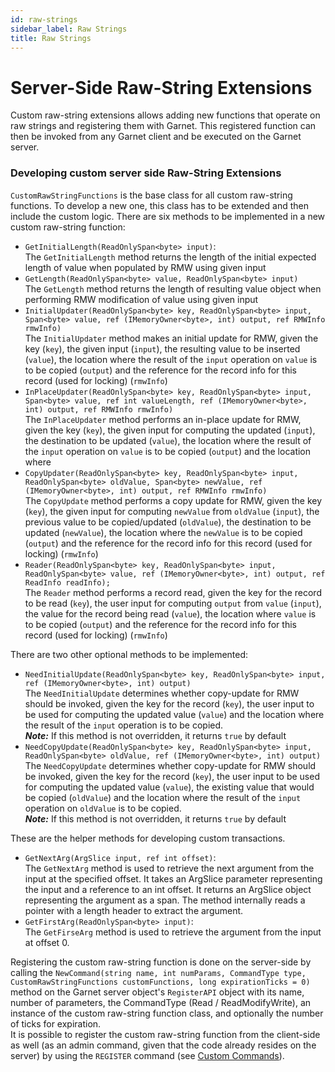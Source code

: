 ```yaml
---
id: raw-strings
sidebar_label: Raw Strings
title: Raw Strings
---
```


# Server-Side Raw-String Extensions

Custom raw-string extensions allows adding new functions that operate on raw strings and registering them with Garnet. This registered function can then be invoked from any Garnet client and be executed on the Garnet server.

### Developing custom server side Raw-String Extensions

`CustomRawStringFunctions` is the base class for all custom raw-string functions. To develop a new one, this class has to be extended and then include the custom logic. There are six methods to be implemented in a new custom raw-string function:

- `GetInitialLength(ReadOnlySpan<byte> input)`:\
    The `GetInitialLength` method returns the length of the initial expected length of value when populated by RMW using given input
- `GetLength(ReadOnlySpan<byte> value, ReadOnlySpan<byte> input)`\
    The `GetLength` method returns the length of resulting value object when performing RMW modification of value using given input
- `InitialUpdater(ReadOnlySpan<byte> key, ReadOnlySpan<byte> input, Span<byte> value, ref (IMemoryOwner<byte>, int) output, ref RMWInfo rmwInfo)`\
    The `InitialUpdater` method makes an initial update for RMW, given the key (`key`), the given input (`input`), the resulting value to be inserted (`value`), the location where the result of the `input` operation on `value` is to be copied (`output`) and the reference for the record info for this record (used for locking) (`rmwInfo`)
- `InPlaceUpdater(ReadOnlySpan<byte> key, ReadOnlySpan<byte> input, Span<byte> value, ref int valueLength, ref (IMemoryOwner<byte>, int) output, ref RMWInfo rmwInfo)`\
    The `InPlaceUpdater` method performs an in-place update for RMW, given the key (`key`), the given input for computing the updated (`input`), the destination to be updated (`value`), the location where the result of the `input` operation on `value` is to be copied (`output`) and the location where
- `CopyUpdater(ReadOnlySpan<byte> key, ReadOnlySpan<byte> input, ReadOnlySpan<byte> oldValue, Span<byte> newValue, ref (IMemoryOwner<byte>, int) output, ref RMWInfo rmwInfo)`\
    The `CopyUpdate` method performs a copy update for RMW, given the key (`key`), the given input for computing `newValue` from `oldValue` (`input`), the previous value to be copied/updated (`oldValue`), the destination to be updated (`newValue`), the location where the `newValue` is to be copied (`output`) and the reference for the record info for this record (used for locking) (`rmwInfo`)
- `Reader(ReadOnlySpan<byte> key, ReadOnlySpan<byte> input, ReadOnlySpan<byte> value, ref (IMemoryOwner<byte>, int) output, ref ReadInfo readInfo);`\
    The `Reader` method performs a record read, given the key for the record to be read (`key`), the user input for computing `output` from `value` (`input`), the value for the record being read (`value`), the location where `value` is to be copied (`output`) and the reference for the record info for this record (used for locking) (`rmwInfo`)

There are two other optional methods to be implemented:
- `NeedInitialUpdate(ReadOnlySpan<byte> key, ReadOnlySpan<byte> input, ref (IMemoryOwner<byte>, int) output)`\
    The `NeedInitialUpdate` determines whether copy-update for RMW should be invoked, given the key for the record (`key`), the user input to be used for computing the updated value (`value`) and the location where the result of the `input` operation is to be copied.\
    ***Note:*** If this method is not overridden, it returns `true` by default
- `NeedCopyUpdate(ReadOnlySpan<byte> key, ReadOnlySpan<byte> input, ReadOnlySpan<byte> oldValue, ref (IMemoryOwner<byte>, int) output)`\
    The `NeedCopyUpdate` determines whether copy-update for RMW should be invoked, given the key for the record (`key`), the user input to be used for computing the updated value (`value`), the existing value that would be copied (`oldValue`) and the location where the result of the `input` operation on `oldValue` is to be copied.\
    ***Note:*** If this method is not overridden, it returns `true` by default

These are the helper methods for developing custom transactions.
- `GetNextArg(ArgSlice input, ref int offset)`:\
    The `GetNextArg` method is used to retrieve the next argument from the input at the specified offset. It takes an ArgSlice parameter representing the input and a reference to an int offset. It returns an ArgSlice object representing the argument as a span. The method internally reads a pointer with a length header to extract the argument.
- `GetFirstArg(ReadOnlySpan<byte> input)`:\
    The `GetFirseArg` method is used to retrieve the argument from the input at offset 0.

Registering the custom raw-string function is done on the server-side by calling the `NewCommand(string name, int numParams, CommandType type, CustomRawStringFunctions customFunctions, long expirationTicks = 0)` method on the Garnet server object's `RegisterAPI` object with its name, number of parameters, the CommandType (Read / ReadModifyWrite), an instance of the custom raw-string function class, and optionally the number of ticks for expiration.\
It is possible to register the custom raw-string function from the client-side as well (as an admin command, given that the code already resides on the server) by using the `REGISTER` command (see [Custom Commands](../dev/custom-commands.md)). 